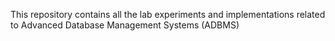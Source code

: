 This repository contains all the lab experiments and implementations related to Advanced Database Management Systems (ADBMS)
